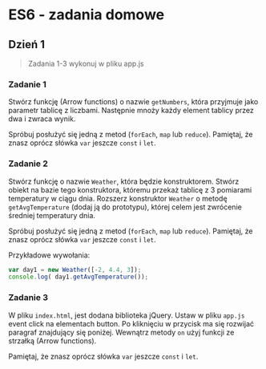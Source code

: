 # ES6 - zadania domowe

## Dzień 1
> Zadania 1-3 wykonuj w pliku app.js

### Zadanie 1

Stwórz funkcję (Arrow functions) o nazwie ```getNumbers```, która przyjmuje jako parametr tablicę z liczbami. Następnie mnoży każdy element tablicy przez dwa i zwraca wynik.

Spróbuj posłużyć się jedną z metod (```forEach```, ```map``` lub ```reduce```). Pamiętaj, że znasz oprócz słówka ```var``` jeszcze ```const``` i ```let```.

### Zadanie 2

Stwórz funkcję o nazwie ```Weather```, która będzie konstruktorem.  Stwórz obiekt na bazie tego konstruktora, któremu przekaż tablicę z 3 pomiarami temperatury w ciągu dnia. Rozszerz konstruktor ```Weather``` o metodę ```getAvgTemperature``` (dodaj ją do prototypu), której celem jest zwrócenie średniej temperatury dnia.

Spróbuj posłużyć się jedną z metod (```forEach```, ```map``` lub ```reduce```). Pamiętaj, że znasz oprócz słówka ```var``` jeszcze ```const``` i ```let```.

Przykładowe wywołania:

```JavaScript
var day1 = new Weather([-2, 4.4, 3]);
console.log( day1.getAvgTemperature());
```

### Zadanie 3

W pliku ```index.html```, jest  dodana biblioteka jQuery. Ustaw w pliku ```app.js``` event click na elementach button. 
Po kliknięciu w przycisk ma się rozwijać paragraf znajdujący się poniżej.
Wewnątrz metody ```on``` użyj funkcji ze strzałką (Arrow functions).

Pamiętaj, że znasz oprócz słówka ```var``` jeszcze ```const``` i ```let```.